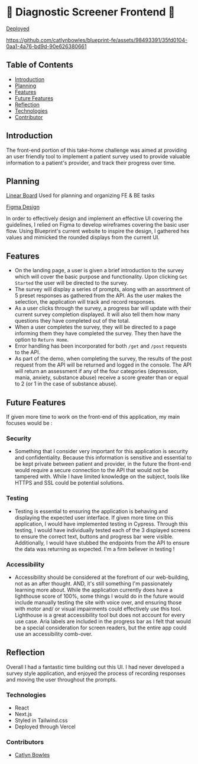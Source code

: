 # 👣 Diagnostic Screener Frontend 🔵

[Deployed](https://blueprint-fe.vercel.app/)


https://github.com/catlynbowles/blueprint-fe/assets/98493391/35fd0104-0aa1-4a76-bd9d-90e626380661


## Table of Contents
- [Introduction](#introduction)
- [Planning](#planning)
- [Features](#features)
- [Future Features](#future-features)
- [Reflection](#reflection)
- [Technologies](#technologies)
- [Contributor](#contributors)

## Introduction
The front-end portion of this take-home challenge was aimed at providing an user friendly tool to implement a patient survey used to provide valuable information to a patient's provider, and track their progress over time. 

## Planning
[Linear Board](https://linear.app/kitty-catlyn/project/blueprint-survey-a43129818358/KIT)
Used for planning and organizing FE & BE tasks

[Figma Design](https://www.figma.com/file/cVVctrUwOEFuZs9Ycvm8TF/blueprint-bp?type=design&node-id=0-1&t=G3ctS8Nj4rkGjGHh-0)

In order to effectively design and implement an effective UI covering the guidelines, I relied on Figma to develop wireframes covering the basic user flow. Using Blueprint's current website to inspire the design, I gathered hex values and mimicked the rounded displays from the current UI. 

## Features
- On the landing page, a user is given a brief introduction to the survey which will cover the basic purpose and functionality. Upon clicking `Get Started` the user will be directed to the survey. 
- The survey will display a series of prompts, along with an assortment of 5 preset responses as gathered from the API. As the user makes the selection, the application will track and record responses. 
- As a user clicks through the survey, a progress bar will update with their current survey completion displayed. It will also tell them how many questions they have completed out of the total. 
- When a user completes the survey, they will be directed to a page informing them they have completed the survey. They then have the option to `Return Home`. 
- Error handling has been incorporated for both `/get` and `/post` requests to the API. 
- As part of the demo, when completing the survey, the results of the post request from the API will be returned and logged in the console. The API will return an assessment if any of the four categories (depression, mania, anxiety, substance abuse) receive a score greater than or equal to 2 (or 1 in the case of substance abuse). 

## Future Features
If given more time to work on the front-end of this application, my main focuses would be : 

### Security 
- Something that I consider very important for this application is security and confidentiality. Because this information is sensitive and essential to be kept private between patient and provider, in the future the front-end would require a secure connection to the API that would not be tampered with. While I have limited knowledge on the subject, tools like HTTPS and SSL could be potential solutions. 
 
### Testing 
- Testing is essential to ensuring the application is behaving and displaying the expected user interface. If given more time on this application, I would have implemented testing in Cypress. Through this testing, I would have individually tested each of the 3 displayed screens to ensure the correct text, buttons and progress bar were visible. Additionally, I would have stubbed the endpoints from the API to ensure the data was returning as expected. I'm a firm believer in testing ! 

### Accessibility
- Accessibility should be considered at the forefront of our web-building, not as an after thought. AND, it's still something I'm passionately learning more about. While the application currently does have a lighthouse score of 100%, some things I would do in the future would include manually testing the site with voice over, and ensuring those with motor and/ or visual impairments could effectively use this tool. Lighthouse is a great accessibility tool but does not account for every use case. Aria labels are included in the progress bar as I felt that would be a special consideration for screen readers, but the entire app could use an accessibility comb-over. 

## Reflection
Overall I had a fantastic time building out this UI. I had never developed a survey style application, and enjoyed the process of recording responses and moving the user throughout the prompts. 

### Technologies
- React
- Next.js
- Styled in Tailwind.css
- Deployed through Vercel

### Contributors
- [Catlyn Bowles](https://www.linkedin.com/in/catlyn-bowles/)
